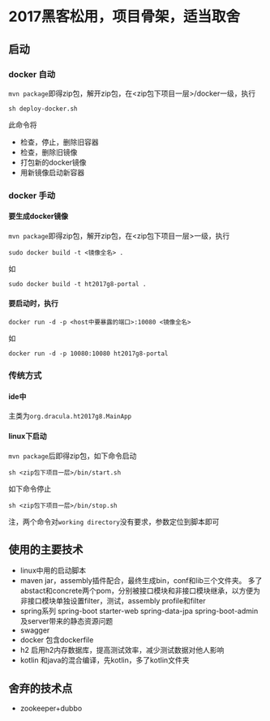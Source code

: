 # 2017黑客松用，项目骨架，适当取舍

## 启动

### docker 自动
`mvn package`即得zip包，解开zip包，在<zip包下项目一层>/docker一级，执行
```
sh deploy-docker.sh
```
此命令将
* 检查，停止，删除旧容器
* 检查，删除旧镜像
* 打包新的docker镜像
* 用新镜像启动新容器

### docker 手动
#### 要生成docker镜像
`mvn package`即得zip包，解开zip包，在<zip包下项目一层>一级，执行
```
sudo docker build -t <镜像全名> .
```
如
```
sudo docker build -t ht2017g8-portal .
```

#### 要启动时，执行
```
docker run -d -p <host中要暴露的端口>:10080 <镜像全名>
```
如
```
docker run -d -p 10080:10080 ht2017g8-portal
```

### 传统方式

#### ide中
主类为`org.dracula.ht2017g8.MainApp`

#### linux下启动
`mvn package`后即得zip包，如下命令启动
```
sh <zip包下项目一层>/bin/start.sh
```
如下命令停止
```
sh <zip包下项目一层>/bin/stop.sh
```
注，两个命令对`working directory`没有要求，参数定位到脚本即可

## 使用的主要技术
* linux中用的启动脚本
* maven
jar，assembly插件配合，最终生成bin，conf和lib三个文件夹。
多了abstact和concrete两个pom，分别被接口模块和非接口模块继承，以方便为非接口模块单独设置filter，测试，assembly
profile和filter
* spring系列
spring-boot
starter-web
spring-data-jpa
spring-boot-admin及server带来的静态资源问题
* swagger
* docker
包含dockerfile
* h2
启用h2内存数据库，提高测试效率，减少测试数据对他人影响
* kotlin
和java的混合编译，先kotlin，多了kotlin文件夹

## 舍弃的技术点
* zookeeper+dubbo
